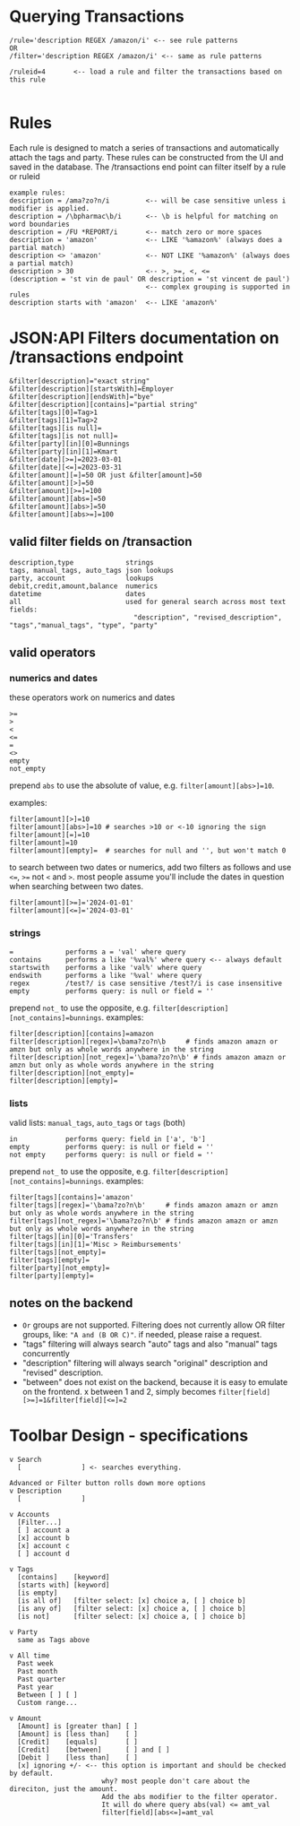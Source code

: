  # Querying Transactions
```
/rule='description REGEX /amazon/i' <-- see rule patterns
OR
/filter='description REGEX /amazon/i' <-- same as rule patterns

/ruleid=4       <-- load a rule and filter the transactions based on this rule


```

 # Rules
Each rule is designed to match a series of transactions and automatically attach the tags and party.
These rules can be constructed from the UI and saved in the database.
The /transactions end point can filter itself by a rule or ruleid

```
example rules:
description = /ama?zo?n/i         <-- will be case sensitive unless i modifier is applied.
description = /\bpharmac\b/i      <-- \b is helpful for matching on word boundaries
description = /FU *REPORT/i       <-- match zero or more spaces
description = 'amazon'            <-- LIKE '%amazon%' (always does a partial match)
description <> 'amazon'           <-- NOT LIKE '%amazon%' (always does a partial match)
description > 30                  <-- >, >=, <, <=
(description = 'st vin de paul' OR description = 'st vincent de paul')
                                  <-- complex grouping is supported in rules
description starts with 'amazon'  <-- LIKE 'amazon%'

```

 # JSON:API Filters documentation on /transactions endpoint
```
&filter[description]="exact string"
&filter[description][startsWith]=Employer
&filter[description][endsWith]="bye"
&filter[description][contains]="partial string"
&filter[tags][0]=Tag>1
&filter[tags][1]=Tag>2
&filter[tags][is null]=
&filter[tags][is not null]=
&filter[party][in][0]=Bunnings
&filter[party][in][1]=Kmart
&filter[date][>=]=2023-03-01
&filter[date][<=]=2023-03-31
&filter[amount][=]=50 OR just &filter[amount]=50
&filter[amount][>]=50
&filter[amount][>=]=100
&filter[amount][abs=]=50
&filter[amount][abs>]=50
&filter[amount][abs>=]=100
```

## valid filter fields on /transaction
```
description,type             strings
tags, manual_tags, auto_tags json lookups
party, account               lookups
debit,credit,amount,balance  numerics
datetime                     dates
all                          used for general search across most text fields: 
                               "description", "revised_description", "tags","manual_tags", "type", "party"
```
## valid operators

### numerics and dates
these operators work on numerics and dates
```
>=
>      
<
<=            
=             
<>         
empty
not_empty
```

prepend `abs` to use the absolute of value, e.g. `filter[amount][abs>]=10`.

examples:
```
filter[amount][>]=10
filter[amount][abs>]=10 # searches >10 or <-10 ignoring the sign
filter[amount][=]=10
filter[amount]=10
filter[amount][empty]=  # searches for null and '', but won't match 0
```

to search between two dates or numerics, add two filters as follows and use `<=`, `>=` not `<` and `>`.  most people assume you'll include the dates in question when searching between two dates.
```
filter[amount][>=]='2024-01-01' 
filter[amount][<=]='2024-03-01' 
```

### strings
```
=             performs a = 'val' where query
contains      performs a like '%val%' where query <-- always default
startswith    performs a like 'val%' where query
endswith      performs a like '%val' where query
regex         /test?/ is case sensitive /test?/i is case insensitive
empty         performs query: is null or field = ''
```

prepend `not_` to use the opposite, e.g. `filter[description][not_contains]=bunnings`.
examples:
```
filter[description][contains]=amazon
filter[description][regex]=\bama?zo?n\b     # finds amazon amazn or amzn but only as whole words anywhere in the string
filter[description][not_regex]='\bama?zo?n\b' # finds amazon amazn or amzn but only as whole words anywhere in the string
filter[description][not_empty]=
filter[description][empty]=
```

### lists
valid lists: `manual_tags`, `auto_tags` or `tags` (both)

```
in            performs query: field in ['a', 'b']
empty         performs query: is null or field = ''
not empty     performs query: is null or field = ''
```

prepend `not_` to use the opposite, e.g. `filter[description][not_contains]=bunnings`.
examples:
```
filter[tags][contains]='amazon'
filter[tags][regex]='\bama?zo?n\b'     # finds amazon amazn or amzn but only as whole words anywhere in the string
filter[tags][not_regex]='\bama?zo?n\b' # finds amazon amazn or amzn but only as whole words anywhere in the string
filter[tags][in][0]='Transfers'
filter[tags][in][1]='Misc > Reimbursements'
filter[tags][not_empty]=
filter[tags][empty]=
filter[party][not_empty]=
filter[party][empty]=
```


## notes on the backend

 - `Or` groups are not supported. Filtering does not currently allow OR filter groups, like: `"A and (B OR C)"`. if needed, please raise a request.
 - "tags" filtering will always search "auto" tags and also "manual" tags concurrently
 - "description" filtering will always search "original" description and "revised" description.
 - "between" does not exist on the backend, because it is easy to emulate on the frontend. 
    x between 1 and 2, simply becomes `filter[field][>=]=1&filter[field][<=]=2`

 # Toolbar Design - specifications
``` 
v Search
  [               ] <- searches everything. 

Advanced or Filter button rolls down more options
v Description
  [               ]

v Accounts
  [Filter...]
  [ ] account a
  [x] account b
  [x] account c
  [ ] account d

v Tags
  [contains]    [keyword]
  [starts with] [keyword]
  [is empty]
  [is all of]   [filter select: [x] choice a, [ ] choice b]
  [is any of]   [filter select: [x] choice a, [ ] choice b]
  [is not]      [filter select: [x] choice a, [ ] choice b]

v Party
  same as Tags above

v All time
  Past week
  Past month
  Past quarter
  Past year
  Between [ ] [ ]
  Custom range...

v Amount
  [Amount] is [greater than] [ ]
  [Amount] is [less than]    [ ]
  [Credit]    [equals]       [ ]
  [Credit]    [between]      [ ] and [ ]
  [Debit ]    [less than]    [ ]
  [x] ignoring +/- <-- this option is important and should be checked by default. 
                       why? most people don't care about the direciton, just the amount. 
                       Add the abs modifier to the filter operator.
                       It will do where query abs(val) <= amt_val
                       filter[field][abs<=]=amt_val
```

